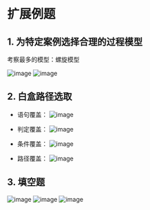 # 扩展例题

## 1. 为特定案例选择合理的过程模型

考察最多的模型：螺旋模型

![image](https://github.com/user-attachments/assets/1d4125f7-3439-4c91-ae5f-611e2b42c5b9)
![image](https://github.com/user-attachments/assets/16e45ea2-a55f-44ba-b891-795522b86f9d)

## 2. 白盒路径选取

- 语句覆盖：
![image](https://github.com/user-attachments/assets/a8145950-9318-4f6b-903d-d82213de7f74)

- 判定覆盖：
![image](https://github.com/user-attachments/assets/38284f59-6374-42f5-a341-98b1a7e64aae)

- 条件覆盖：
![image](https://github.com/user-attachments/assets/a083d9c8-cfac-4913-9f03-b8be5a23c2b3)

- 路径覆盖：
![image](https://github.com/user-attachments/assets/ca3f4f3e-62f6-4612-ac77-13a93a372f3a)

## 3. 填空题

![image](https://github.com/user-attachments/assets/1d4dabac-2409-4f9c-9e32-1683b73270c5)
![image](https://github.com/user-attachments/assets/363e999c-76db-43cd-9740-2a3bf43694a3)
![image](https://github.com/user-attachments/assets/beac513b-06af-4e3f-b382-083596be9b63)

